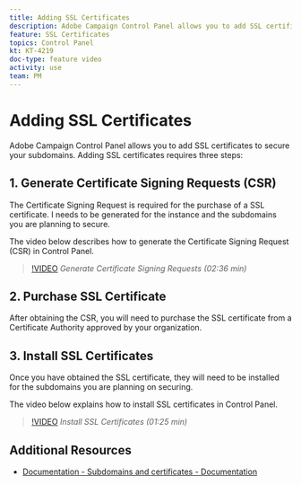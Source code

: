 ```yaml
---
title: Adding SSL Certificates
description: Adobe Campaign Control Panel allows you to add SSL certificates to secure your subdomains.
feature: SSL Certificates
topics: Control Panel
kt: KT-4219
doc-type: feature video
activity: use
team: PM
---
```


# Adding SSL Certificates

Adobe Campaign Control Panel allows you to add SSL certificates to secure your subdomains. Adding SSL certificates requires three steps:

## 1. Generate Certificate Signing Requests (CSR)

The Certificate Signing Request is required for the purchase of a SSL certificate. I needs to be generated for the instance and the subdomains you are planning to secure.

 The video below describes how to generate the Certificate Signing Request (CSR) in Control Panel. 

>[!VIDEO](https://video.tv.adobe.com/v/31317?quality=12)
*Generate Certificate Signing Requests (02:36 min)*

## 2. Purchase SSL Certificate

After obtaining the CSR, you will need to purchase the SSL certificate from a Certificate Authority approved by your organization.

## 3. Install SSL Certificates

Once you have obtained the SSL certificate, they will need to be installed for the subdomains you are planning on securing. 

The video below explains how to install SSL certificates in Control Panel.  

>[!VIDEO](https://video.tv.adobe.com/v/31166?quality=12)
*Install SSL Certificates (01:25 min)*

## Additional Resources

* [Documentation - Subdomains and certificates - Documentation](https://helpx.adobe.com/campaign/kb/control-panel-subdomains-certificates.html)
